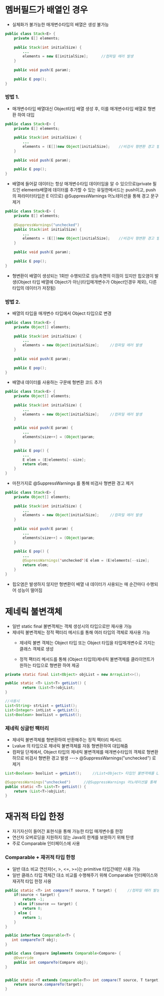 # 멤버필드가 배열인 경우
* 실체화가 불가능한 매개변수타입의 배열은 생성 불가능
```java
public class Stack<E> {	
	private E[] elements;
	
	public Stack(int initialSize) {
		...
		elements = new E[initialSize];		//컴파일 에러 발생
	}
	
	public void push(E param);
	
	public E pop();
}
```

### 방법 1.
* 매개변수타입 배열대신 Object타입 배열 생성 후, 이를 매개변수타입 배열로 형변환 하여 대입 
```java
public class Stack<E> {
	private E[] elements;
	
	public Stack(int initialSize) {
		...
		elements = (E[])new Object[initialSize];	//비검사 형변환 경고 발생
	}
	
	public void push(E param);
	
	public E pop();
}
```

* 배열에 들어갈 데이터는 항상 매개변수타입 데이터임을 알 수 있으므로(private 필드인 elements배열에 데이터를 추가할 수 있는 유일한메서드는 push이고, push 의 파라미터타입은 E 이므로)
@SuppressWarnings 어노테이션을 통해 경고 문구 제거
```java
public class Stack<E> {
	private E[] elements;
	
	@SuppressWarnings("unchecked")
	public Stack(int initialSize) {
		...
		elements = (E[])new Object[initialSize];	//비검사 형변환 경고 발생
	}
	
	public void push(E param);
	
	public E pop();
}
```

* 형변환이 배열이 생성되는 1회만 수행되므로 성능측면의 이점이 있지만 힙오염이 발생(Object 타입 배열에 Object가 아닌(타입매개변수가 Object인경우 제외), 다른 타입의 데이터가 저장됨)

### 방법 2.
* 배열의 타입을 매개변수 타입에서 Object 타입으로 변경
```java
public class Stack<E> {	
	private Object[] elements;
	
	public Stack(int initialSize) {
		...
		elements = new Object[initialSize];		//컴파일 에러 발생
	}
	
	public void push(E param);
	
	public E pop();
}
```

* 배열내 데이터를 사용하는 구문에 형변환 코드 추가
```java
public class Stack<E> {	
	private Object[] elements;
	
	public Stack(int initialSize) {
		...
		elements = new Object[initialSize];		//컴파일 에러 발생
	}
	
	public void push(E param) {
		...
		elements[size++] = (Object)param;
	}
	
	public E pop() {
		...
		E elem = (E)elements[--size];
		return elem;
	}
}
```

* 마찬가지로 @SuppressWarnings 를 통해 비검사 형변환 경고 제거
```java
public class Stack<E> {	
	private Object[] elements;
	
	public Stack(int initialSize) {
		...
		elements = new Object[initialSize];		//컴파일 에러 발생
	}
	
	public void push(E param) {
		...
		elements[size++] = (Object)param;
	}
	
	public E pop() {
		...
		@SupressWarnings('unchecked')E elem = (E)elements[--size];
		return elem;
	}
}
```

* 힙오염은 발생하지 않지만 형변환이 배열 내 데이터가 사용되는 매 순간마다 수행되어 성능이 떨어짐


# 제네릭 불변객체
* 일반 static final 불변객체는 객체 생성시의 타입으로만 재사용 가능
* 제네릭 불변객체는 정적 팩터리 메서드를 통해 여러 타입의 객체로 재사용 가능
   * 제네릭 불변 객체는 Object 타입 또는 Object 타입을 타입매개변수로 가지는 클래스 객체로 생성

   * 정적 팩터리 메서드를 통해 (Object 타입의)제네릭 불변객체를 클라이언트가 원하는 타입으로 형변환 하여 제공
```java
private static final List<Object> objList = new ArrayList<>();

public static <T> List<T> getList() {
		return (List<T>)objList;
}

//사용시
List<String> strList = getList();
List<Integer> intList = getList();
List<Boolean> boolList = getList();
```
   
### 제네릭 싱글턴 팩터리
* 제네릭 불변객체를 형변환하여 반환해주는 정적 팩터리 메서드
* Lvalue 의 타입으로 제네릭 불변객체를 자동 형변환하여 대입해줌
* 컴파일 단계에서, Object 타입의 제네릭 불변객체를 매개변수타입의 객체로 형변환하므로 비검사 형변환 경고 발생
---> @SuppressWarnings("unchecked") 로 제거
```java
List<Boolean> boolList = getList();		//List<Object> 타입인 불변객체를 List<Boolean>으로 형변환하므로 비검사 형변환 경고 발생

@SuppressWarnings("unchecked")		//@SuppressWarnings 어노테이션을 통해 경고 제거
public static <T> List<T> getList() {
	return (List<T>)objList;
}
```

# 재귀적 타입 한정
* 자기자신이 들어간 표현식을 통해 가능한 타입 매개변수를 한정
* 연산자 오버로딩을 지원하지 않는 Java의 한계를 보완하기 위해 탄생
* 주로 Comparable 인터페이스에 사용

### Comparable + 재귀적 타입 한정
* 일반 대소 비교 연산자(<, >, <=, >=)는 primitive 타입간에만 사용 가능
* 일반 클래스 타입 객체간 대소 비교를 수행해주기 위해 Comparable 인터페이스와 재귀적 타입 한정 사용

```java
public static <T> int compare(T source, T target) {		//컴파일 에러 발생 - primitive 타입이 아닌 데이터형에는 비교연산자 사용 불가능
	if(source < target) {
		return -1;
	} else if(source == target) {
		return 0;
	} else {
		return 1;
	}
}
```

 ```java
public interface Comparable<T> {
    int compareTo(T obj);
}
```

```java
public class Compare implements Comparable<Compare> {
	@Override
	public int compareTo(Compare obj);
}


public static <T extends Comparable<T>> int compare(T source, T target) {
	return source.compareTo(target);
}
```
